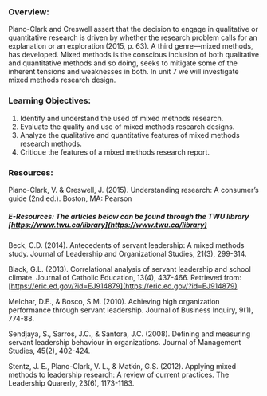 ### Overview:

Plano-Clark and Creswell assert that the decision to engage in qualitative or quantitative research is driven by whether the research problem calls for an explanation or an exploration \(2015, p. 63\).  A third genre—mixed methods, has developed.  Mixed methods is the conscious inclusion of both qualitative and quantitative methods and so doing, seeks to mitigate some of the inherent tensions and weaknesses in both.  In unit 7 we will investigate mixed methods research design.

### Learning Objectives:

1. Identify and understand the used of mixed methods research.
2. Evaluate the quality and use of mixed methods research designs.
3. Analyze the qualitative and quantitative features of mixed methods research methods.
4. Critique the features of a mixed methods research report.

### Resources:

Plano-Clark, V. & Creswell, J. \(2015\). Understanding research: A consumer’s guide \(2nd ed.\). Boston, MA: Pearson

##### E-Resources: The articles below can be found through the TWU library [https://www.twu.ca/library](https://www.twu.ca/library)

Beck, C.D. \(2014\).  Antecedents of servant leadership: A mixed methods study. Journal of Leadership and Organizational Studies, 21\(3\), 299-314.

Black, G.L. \(2013\). Correlational analysis of servant leadership and school climate. Journal of Catholic Education, 13\(4\), 437-466. Retrieved from: [https://eric.ed.gov/?id=EJ914879](https://eric.ed.gov/?id=EJ914879)

Melchar, D.E., & Bosco, S.M. \(2010\). Achieving high organization performance through servant leadership. Journal of Business Inquiry, 9\(1\), 774-88. 

Sendjaya, S., Sarros, J.C., & Santora, J.C. \(2008\). Defining and measuring servant leadership behaviour in organizations. Journal of Management Studies, 45\(2\), 402-424. 

Stentz, J. E., Plano-Clark, V. L., & Matkin, G.S. \(2012\). Applying mixed methods to leadership research: A review of current practices. The Leadership Quarerly, 23\(6\), 1173-1183. 

